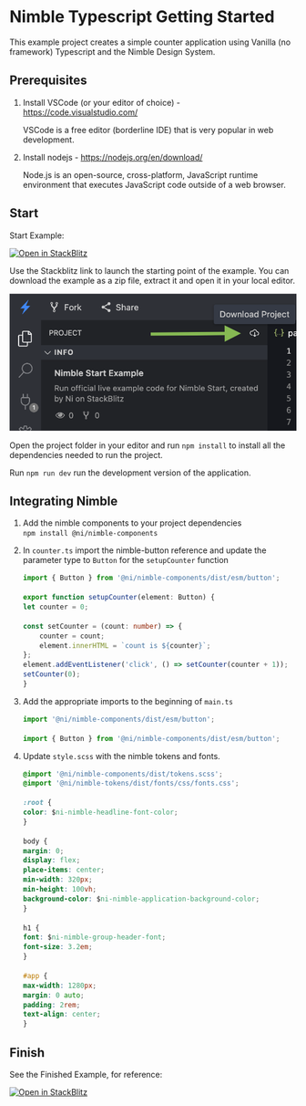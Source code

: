 # Nimble Typescript Getting Started

This example project creates a simple counter application using Vanilla (no framework) Typescript and the Nimble Design System.

## Prerequisites

1. Install VSCode  (or your editor of choice) - https://code.visualstudio.com/  

    VSCode is a free editor (borderline IDE) that is very popular in web development.

2. Install nodejs - https://nodejs.org/en/download/  

    Node.js is an open-source, cross-platform, JavaScript runtime environment that executes JavaScript code outside of a web browser.

## Start

Start Example:

[![Open in StackBlitz](https://developer.stackblitz.com/img/open_in_stackblitz.svg)](https://stackblitz.com/github/ni/nimble/tree/typescript-example/examples/nimble-typescript/start)

Use the Stackblitz link to launch the starting point of the example. You can download the example as a zip file, extract it and open it in your local editor.

![Screenshot of Download project button in StackBlitz](download-project.png)

Open the project folder in your editor and run `npm install` to install all the dependencies needed to run the project.

Run `npm run dev` run the development version of the application.

## Integrating Nimble

1. Add the nimble components to your project dependencies  
`npm install @ni/nimble-components`
1. In `counter.ts` import the nimble-button reference and update the parameter type to `Button` for the `setupCounter` function
    ```ts
    import { Button } from '@ni/nimble-components/dist/esm/button';

    export function setupCounter(element: Button) {
    let counter = 0;

    const setCounter = (count: number) => {
        counter = count;
        element.innerHTML = `count is ${counter}`;
    };
    element.addEventListener('click', () => setCounter(counter + 1));
    setCounter(0);
    }
    ```
1. Add the appropriate imports to the beginning of `main.ts`

    ```ts
    import '@ni/nimble-components/dist/esm/button';

    import { Button } from '@ni/nimble-components/dist/esm/button';
    ```
1. Update `style.scss` with the nimble tokens and fonts.

    ```css
    @import '@ni/nimble-components/dist/tokens.scss';
    @import '@ni/nimble-tokens/dist/fonts/css/fonts.css';

    :root {
    color: $ni-nimble-headline-font-color;
    }

    body {
    margin: 0;
    display: flex;
    place-items: center;
    min-width: 320px;
    min-height: 100vh;
    background-color: $ni-nimble-application-background-color;
    }

    h1 {
    font: $ni-nimble-group-header-font;
    font-size: 3.2em;
    }

    #app {
    max-width: 1280px;
    margin: 0 auto;
    padding: 2rem;
    text-align: center;
    }
    ```

## Finish

See the Finished Example, for reference:

[![Open in StackBlitz](https://developer.stackblitz.com/img/open_in_stackblitz.svg)](https://stackblitz.com/github/ni/nimble/tree/typescript-example/examples/nimble-typescript/finish)
